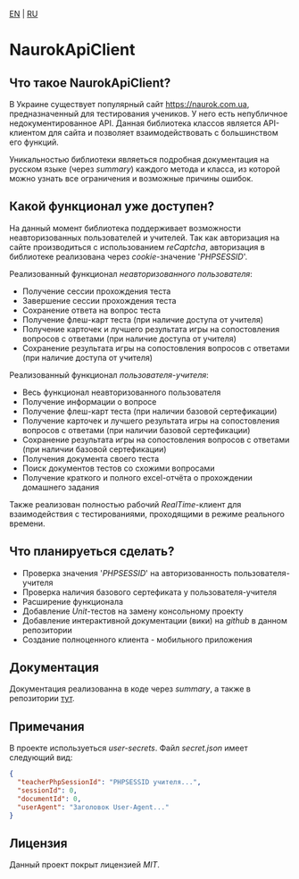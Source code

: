 [EN](README_en.md) | [RU](README.md)

# NaurokApiClient

## Что такое NaurokApiClient?
В Украине существует популярный сайт https://naurok.com.ua, предназначенный для тестирования учеников. У него есть непубличное недокументированное API.
Данная библиотека классов является API-клиентом для сайта и позволяет взаимодействовать с большинством его функций.

Уникальностью библиотеки являеться подробная документация на русском языке (через *summary*) каждого метода и класса,
из которой можно узнать все ограничения и возможные причины ошибок.

## Какой функционал уже доступен?
На данный момент библиотека поддерживает возможности неавторизованных пользователей и учителей.
Так как авторизация на сайте производиться с использованием *reСaptcha*, авторизация в библиотеке реализована через *cookie*-значение '*PHPSESSID*'.

Реализованный функционал *неавторизованного пользователя*:
* Получение сессии прохождения теста
* Завершение сессии прохождения теста
* Сохранение ответа на вопрос теста
* Получение флеш-карт теста (при наличие доступа от учителя)
* Получение карточек и лучшего результата игры на сопостовления вопросов с ответами (при наличие доступа от учителя)
* Сохранение результата игры на сопостовления вопросов с ответами (при наличие доступа от учителя)

Реализованный функционал *пользователя-учителя*:
* Весь функционал неавторизованного пользователя
* Получение информации о вопросе
* Получение флеш-карт теста (при наличии базовой сертефикации)
* Получение карточек и лучшего результата игры на сопостовления вопросов с ответами (при наличии базовой сертефикации)
* Сохранение результата игры на сопостовления вопросов с ответами (при наличии базовой сертефикации)
* Получения документа своего теста
* Поиск документов тестов со схожими вопросами
* Получение краткого и полного excel-отчёта о прохождении домашнего задания

Также реализован полностью рабочий *RealTime*-клиент для взаимодействия с тестированиями, проходящими в режиме реального времени.

## Что планируеться сделать?
* Проверка значения '*PHPSESSID*' на авторизованность пользователя-учителя
* Проверка наличия базового сертефиката у пользователя-учителя
* Расширение функционала
* Добавление *Unit*-тестов на замену консольному проекту
* Добавление интерактивной документации (вики) на *github* в данном репозитории
* Создание полноценного клиента - мобильного приложения

## Документация
Документация реализованна в коде через *summary*, а также в репозитории [тут](https://github.com/IhorKuzmichov/KuzCode.NaurokApiClient/wiki).

## Примечания
В проекте используеться *user-secrets*. Файл *secret.json* имеет следующий вид:
```json
{
  "teacherPhpSessionId": "PHPSESSID учителя...",
  "sessionId": 0,
  "documentId": 0,
  "userAgent": "Заголовок User-Agent..."
}
```

## Лицензия
Данный проект покрыт лицензией *MIT*.

